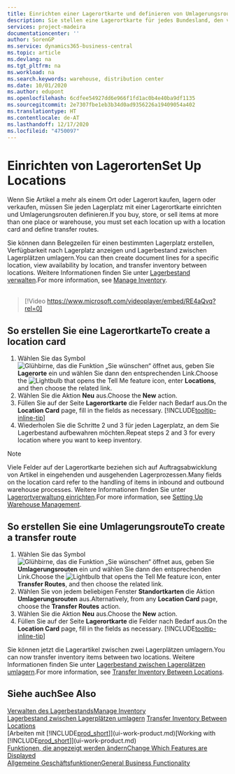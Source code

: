 ```yaml
---
title: Einrichten einer Lagerortkarte und definieren von Umlagerungsrouten| Microsoft Docs
description: Sie stellen eine Lagerortkarte für jedes Bundesland, den von Lagerartikel speichern, beispielsweise, ein Lager oder eine Vertriebsstelle und Einrichtungsrouten, um Artikel zwischen Lagerorten umlagern erstellen.
services: project-madeira
documentationcenter: ''
author: SorenGP
ms.service: dynamics365-business-central
ms.topic: article
ms.devlang: na
ms.tgt_pltfrm: na
ms.workload: na
ms.search.keywords: warehouse, distribution center
ms.date: 10/01/2020
ms.author: edupont
ms.openlocfilehash: 6cdfee54927dd6e966f1fd1ac0b4e40ba9df1135
ms.sourcegitcommit: 2e7307fbe1eb3b34d0ad9356226a19409054a402
ms.translationtype: HT
ms.contentlocale: de-AT
ms.lasthandoff: 12/17/2020
ms.locfileid: "4750097"
---
```

# <a name="set-up-locations"></a><span data-ttu-id="44266-103">Einrichten von Lagerorten</span><span class="sxs-lookup"><span data-stu-id="44266-103">Set Up Locations</span></span>
<span data-ttu-id="44266-104">Wenn Sie Artikel a mehr als einem Ort oder Lagerort kaufen, lagern oder verkaufen, müssen Sie jeden Lagerplatz mit einer Lagerortkarte einrichten und Umlagerungsrouten definieren.</span><span class="sxs-lookup"><span data-stu-id="44266-104">If you buy, store, or sell items at more than one place or warehouse, you must set each location up with a location card and define transfer routes.</span></span>

<span data-ttu-id="44266-105">Sie können dann Belegzeilen für einen bestimmten Lagerplatz erstellen, Verfügbarkeit nach Lagerplatz anzeigen und Lagerbestand zwischen Lagerplätzen umlagern.</span><span class="sxs-lookup"><span data-stu-id="44266-105">You can then create document lines for a specific location, view availability by location, and transfer inventory between locations.</span></span> <span data-ttu-id="44266-106">Weitere Informationen finden Sie unter [Lagerbestand verwalten](inventory-manage-inventory.md).</span><span class="sxs-lookup"><span data-stu-id="44266-106">For more information, see [Manage Inventory](inventory-manage-inventory.md).</span></span>
<br><br>  
  
> [!Video https://www.microsoft.com/videoplayer/embed/RE4aQvq?rel=0]

## <a name="to-create-a-location-card"></a><span data-ttu-id="44266-107">So erstellen Sie eine Lagerortkarte</span><span class="sxs-lookup"><span data-stu-id="44266-107">To create a location card</span></span>
1. <span data-ttu-id="44266-108">Wählen Sie das Symbol ![Glühbirne, das die Funktion „Sie wünschen“ öffnet](media/ui-search/search_small.png "Tell Me-Funktion") aus, geben Sie **Lagerorte** ein und wählen Sie dann den entsprechenden Link.</span><span class="sxs-lookup"><span data-stu-id="44266-108">Choose the ![Lightbulb that opens the Tell Me feature](media/ui-search/search_small.png "Tell me what you want to do") icon, enter **Locations**, and then choose the related link.</span></span>
2. <span data-ttu-id="44266-109">Wählen Sie die Aktion **Neu** aus.</span><span class="sxs-lookup"><span data-stu-id="44266-109">Choose the **New** action.</span></span>
3. <span data-ttu-id="44266-110">Füllen Sie auf der Seite **Lagerortkarte** die Felder nach Bedarf aus.</span><span class="sxs-lookup"><span data-stu-id="44266-110">On the **Location Card** page, fill in the fields as necessary.</span></span> [!INCLUDE[tooltip-inline-tip](includes/tooltip-inline-tip_md.md)]
4. <span data-ttu-id="44266-111">Wiederholen Sie die Schritte 2 und 3 für jeden Lagerplatz, an dem Sie Lagerbestand aufbewahren möchten.</span><span class="sxs-lookup"><span data-stu-id="44266-111">Repeat steps 2 and 3 for every location where you want to keep inventory.</span></span>

> [!NOTE]  
> <span data-ttu-id="44266-112">Viele Felder auf der Lagerortkarte beziehen sich auf Auftragsabwicklung von Artikel in eingehenden und ausgehenden Lagerprozessen.</span><span class="sxs-lookup"><span data-stu-id="44266-112">Many fields on the location card refer to the handling of items in inbound and outbound warehouse processes.</span></span> <span data-ttu-id="44266-113">Weitere Informationen finden Sie unter [Lagerortverwaltung einrichten](warehouse-setup-warehouse.md).</span><span class="sxs-lookup"><span data-stu-id="44266-113">For more information, see [Setting Up Warehouse Management](warehouse-setup-warehouse.md).</span></span>

## <a name="to-create-a-transfer-route"></a><span data-ttu-id="44266-114">So erstellen Sie eine Umlagerungsroute</span><span class="sxs-lookup"><span data-stu-id="44266-114">To create a transfer route</span></span>
1. <span data-ttu-id="44266-115">Wählen Sie das Symbol ![Glühbirne, das die Funktion „Sie wünschen“ öffnet](media/ui-search/search_small.png "Tell Me-Funktion") aus, geben Sie **Umlagerungsrouten** ein und wählen Sie dann den entsprechenden Link.</span><span class="sxs-lookup"><span data-stu-id="44266-115">Choose the ![Lightbulb that opens the Tell Me feature](media/ui-search/search_small.png "Tell me what you want to do") icon, enter **Transfer Routes**, and then choose the related link.</span></span>
2. <span data-ttu-id="44266-116">Wählen Sie von jedem beliebigen Fenster **Standortkarten** die Aktion **Umlagerungsrouten** aus.</span><span class="sxs-lookup"><span data-stu-id="44266-116">Alternatively, from any **Location Card** page, choose the **Transfer Routes** action.</span></span>
3. <span data-ttu-id="44266-117">Wählen Sie die Aktion **Neu** aus.</span><span class="sxs-lookup"><span data-stu-id="44266-117">Choose the **New** action.</span></span>
4. <span data-ttu-id="44266-118">Füllen Sie auf der Seite **Lagerortkarte** die Felder nach Bedarf aus.</span><span class="sxs-lookup"><span data-stu-id="44266-118">On the **Location Card** page, fill in the fields as necessary.</span></span> [!INCLUDE[tooltip-inline-tip](includes/tooltip-inline-tip_md.md)]

<span data-ttu-id="44266-119">Sie können jetzt die Lagerartikel zwischen zwei Lagerplätzen umlagern.</span><span class="sxs-lookup"><span data-stu-id="44266-119">You can now transfer inventory items between two locations.</span></span> <span data-ttu-id="44266-120">Weitere Informationen finden Sie unter [Lagerbestand zwischen Lagerplätzen umlagern](inventory-how-transfer-between-locations.md).</span><span class="sxs-lookup"><span data-stu-id="44266-120">For more information, see [Transfer Inventory Between Locations](inventory-how-transfer-between-locations.md).</span></span>    

## <a name="see-also"></a><span data-ttu-id="44266-121">Siehe auch</span><span class="sxs-lookup"><span data-stu-id="44266-121">See Also</span></span>
[<span data-ttu-id="44266-122">Verwalten des Lagerbestands</span><span class="sxs-lookup"><span data-stu-id="44266-122">Manage Inventory</span></span>](inventory-manage-inventory.md)  
<span data-ttu-id="44266-123">[Lagerbestand zwischen Lagerplätzen umlagern](inventory-how-transfer-between-locations.md)  </span><span class="sxs-lookup"><span data-stu-id="44266-123">[Transfer Inventory Between Locations](inventory-how-transfer-between-locations.md)  </span></span>  
<span data-ttu-id="44266-124">[Arbeiten mit [!INCLUDE[prod_short](includes/prod_short.md)]](ui-work-product.md)</span><span class="sxs-lookup"><span data-stu-id="44266-124">[Working with [!INCLUDE[prod_short](includes/prod_short.md)]](ui-work-product.md)</span></span>  
[<span data-ttu-id="44266-125">Funktionen, die angezeigt werden ändern</span><span class="sxs-lookup"><span data-stu-id="44266-125">Change Which Features are Displayed</span></span>](ui-experiences.md)  
[<span data-ttu-id="44266-126">Allgemeine Geschäftsfunktionen</span><span class="sxs-lookup"><span data-stu-id="44266-126">General Business Functionality</span></span>](ui-across-business-areas.md)
